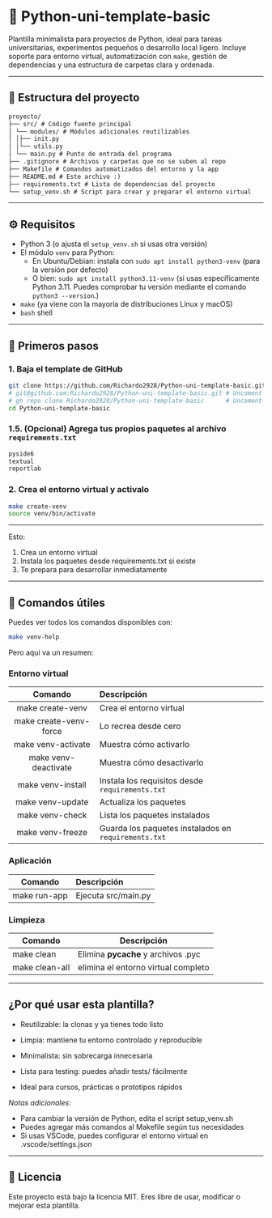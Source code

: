 # 🐍 Python-uni-template-basic

Plantilla minimalista para proyectos de Python, ideal para tareas universitarias, experimentos pequeños o desarrollo local ligero. Incluye soporte para entorno virtual, automatización con `make`, gestión de dependencias y una estructura de carpetas clara y ordenada.

---

## 📁 Estructura del proyecto

```txt
proyecto/
├── src/ # Código fuente principal
│ └── modules/ # Módulos adicionales reutilizables
│ │├── init.py
│ │└── utils.py
│ └── main.py # Punto de entrada del programa
├── .gitignore # Archivos y carpetas que no se suben al repo
├── Makefile # Comandos automatizados del entorno y la app
├── README.md # Este archivo :)
├── requirements.txt # Lista de dependencias del proyecto
└── setup_venv.sh # Script para crear y preparar el entorno virtual
```

---

## ⚙️ Requisitos

- Python 3 (o ajusta el `setup_venv.sh` si usas otra versión)
- El módulo `venv` para Python:
  - En Ubuntu/Debian: instala con `sudo apt install python3-venv` (para la versión por defecto)
  - O bien: `sudo apt install python3.11-venv` (si usas específicamente Python 3.11. Puedes comprobar tu versión mediante el comando `python3 --version`.)
- `make` (ya viene con la mayoría de distribuciones Linux y macOS)
- `bash` shell

---

## 🚀 Primeros pasos

### 1. Baja el template de GitHub

```bash
git clone https://github.com/Richardo2928/Python-uni-template-basic.git
# git@github.com:Richardo2928/Python-uni-template-basic.git # Uncoment for SSH
# gh repo clone Richardo2928/Python-uni-template-basic      # Uncoment for GitHub CLI
cd Python-uni-template-basic
```

### 1.5. (Opcional) Agrega tus propios paquetes al archivo `requirements.txt`

```requirements.txt
pyside6
textual
reportlab
```

### 2. Crea el entorno virtual y activalo

```bash
make create-venv
source venv/bin/activate
```

---

Esto:

1. Crea un entorno virtual
2. Instala los paquetes desde requirements.txt si existe
3. Te prepara para desarrollar inmediatamente

---

## 🧰 Comandos útiles

Puedes ver todos los comandos disponibles con:

```bash
make venv-help
```

Pero aquí va un resumen:

### Entorno virtual

|        Comando         | Descripción                                            |
| :--------------------: | :----------------------------------------------------- |
|    make create-venv    | Crea el entorno virtual                                |
| make create-venv-force | Lo recrea desde cero                                   |
|   make venv-activate   | Muestra cómo activarlo                                 |
|  make venv-deactivate  | Muestra cómo desactivarlo                              |
|   make venv-install    | Instala los requisitos desde ``requirements.txt``      |
|    make venv-update    | Actualiza los paquetes                                 |
|    make venv-check     | Lista los paquetes instalados                          |
|    make venv-freeze    | Guarda los paquetes instalados en ``requirements.txt`` |

### Aplicación

|   Comando    | Descripción         |
| :----------: | :------------------ |
| make run-app | Ejecuta src/main.py |

### Limpieza

| Comando        | Descripción                         |
| -------------- | ----------------------------------- |
| make clean     | Elimina __pycache__ y archivos .pyc |
| make clean-all | elimina el entorno virtual completo |

---

## ¿Por qué usar esta plantilla?

- Reutilizable: la clonas y ya tienes todo listo

- Limpia: mantiene tu entorno controlado y reproducible

- Minimalista: sin sobrecarga innecesaria

- Lista para testing: puedes añadir tests/ fácilmente

- Ideal para cursos, prácticas o prototipos rápidos

*Notas adicionales*:

- Para cambiar la versión de Python, edita el script setup_venv.sh
- Puedes agregar más comandos al Makefile según tus necesidades
- Si usas VSCode, puedes configurar el entorno virtual en .vscode/settings.json

---

## 📝 Licencia

Este proyecto está bajo la licencia MIT. Eres libre de usar, modificar o mejorar esta plantilla.

